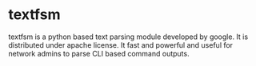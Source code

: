# textfsm
textfsm is a python based text parsing module developed by google. It is distributed under apache license. It fast and powerful  and useful for network admins to parse CLI based command outputs.

